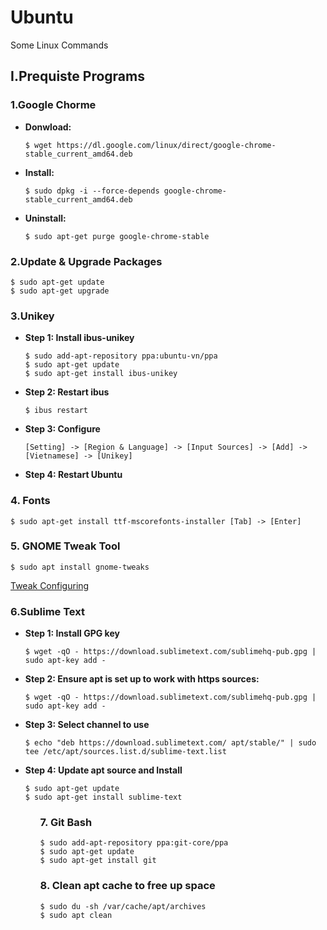 # Ubuntu
Some Linux Commands

## I.Prequiste Programs
### 1.Google Chorme
<ul>
<li><b>Donwload:</b></li>

```
$ wget https://dl.google.com/linux/direct/google-chrome-stable_current_amd64.deb
```
 
<li><b>Install:</b></li>
 
```
$ sudo dpkg -i --force-depends google-chrome-stable_current_amd64.deb
```

<li><b>Uninstall:</b></li>

```
$ sudo apt-get purge google-chrome-stable
```
</ul>

### 2.Update & Upgrade Packages
```
$ sudo apt-get update
$ sudo apt-get upgrade
```

### 3.Unikey
<ul>
<li><b>Step 1: Install ibus-unikey</b></li>

```
$ sudo add-apt-repository ppa:ubuntu-vn/ppa
$ sudo apt-get update
$ sudo apt-get install ibus-unikey
```
<li><b>Step 2: Restart ibus</b></li>

```
$ ibus restart
```

<li><b>Step 3: Configure</b></li>

```
[Setting] -> [Region & Language] -> [Input Sources] -> [Add] -> [Vietnamese] -> [Unikey]
```

<li><b>Step 4: Restart Ubuntu</b></li>
</ul>

### 4. Fonts

```
$ sudo apt-get install ttf-mscorefonts-installer [Tab] -> [Enter]
```

### 5. GNOME Tweak Tool
```
$ sudo apt install gnome-tweaks
```

[Tweak Configuring](https://itsfoss.com/gnome-tweak-tool/)

### 6.Sublime Text

<ul>
<li><b>Step 1: Install GPG key</b></li>

```
$ wget -qO - https://download.sublimetext.com/sublimehq-pub.gpg | sudo apt-key add -
```

<li><b>Step 2: Ensure apt is set up to work with https sources:</b></li>

```
$ wget -qO - https://download.sublimetext.com/sublimehq-pub.gpg | sudo apt-key add -
```

<li><b>Step 3: Select channel to use</b></li>

```
$ echo "deb https://download.sublimetext.com/ apt/stable/" | sudo tee /etc/apt/sources.list.d/sublime-text.list
```

<li><b>Step 4: Update apt source and Install</b></li>

```
$ sudo apt-get update
$ sudo apt-get install sublime-text
```

<ul>

### 7. Git Bash
```
$ sudo add-apt-repository ppa:git-core/ppa
$ sudo apt-get update
$ sudo apt-get install git
```

### 8. Clean apt cache to free up space

```
$ sudo du -sh /var/cache/apt/archives
$ sudo apt clean
```

